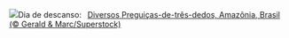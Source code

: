 ![](https://www.bing.com/th?id=OHR.DiaInternacionaldosAvos_PT-BR2289016069_UHD.jpg&w=1000)Dia de descanso:&nbsp;&ensp;[Diversos Preguiças-de-três-dedos, Amazônia, Brasil (© Gerald & Marc/Superstock)](https://www.bing.com/th?id=OHR.DiaInternacionaldosAvos_PT-BR2289016069_UHD.jpg)
<br><br/>
